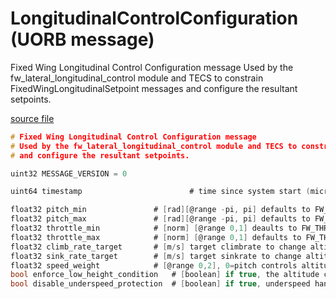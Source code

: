 # LongitudinalControlConfiguration (UORB message)

Fixed Wing Longitudinal Control Configuration message
Used by the fw_lateral_longitudinal_control module and TECS to constrain FixedWingLongitudinalSetpoint messages
and configure the resultant setpoints.

[source file](https://github.com/PX4/PX4-Autopilot/blob/main/msg/versioned/LongitudinalControlConfiguration.msg)

```c
# Fixed Wing Longitudinal Control Configuration message
# Used by the fw_lateral_longitudinal_control module and TECS to constrain FixedWingLongitudinalSetpoint messages
# and configure the resultant setpoints.

uint32 MESSAGE_VERSION = 0

uint64 timestamp                        # time since system start (microseconds)

float32 pitch_min   			# [rad][@range -pi, pi] defaults to FW_P_LIM_MIN if NAN.
float32 pitch_max   			# [rad][@range -pi, pi] defaults to FW_P_LIM_MAX if NAN.
float32 throttle_min 			# [norm] [@range 0,1] deaults to FW_THR_MIN if NAN.
float32 throttle_max 			# [norm] [@range 0,1] defaults to FW_THR_MAX if NAN.
float32 climb_rate_target 		# [m/s] target climbrate to change altitude. Defaults to FW_T_CLIMB_MAX if NAN. Not used if height_rate is directly set in FixedWingLongitudinalSetpoint.
float32 sink_rate_target 		# [m/s] target sinkrate to change altitude. Defaults to FW_T_SINK_MAX if NAN. Not used if height_rate is directly set in FixedWingLongitudinalSetpoint.
float32 speed_weight 			# [@range 0,2], 0=pitch controls altitude only, 2=pitch controls airspeed only
bool enforce_low_height_condition 	# [boolean] if true, the altitude controller is configured with an alternative timeconstant for tighter altitude tracking
bool disable_underspeed_protection 	# [boolean] if true, underspeed handling is disabled in the altitude controller

```
